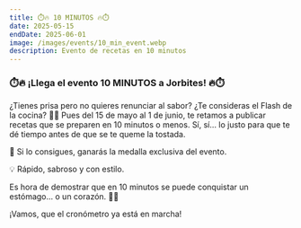```yaml
---
title: ⏱️🔥 10 MINUTOS 🔥⏱️
date: 2025-05-15
endDate: 2025-06-01
image: /images/events/10_min_event.webp
description: Evento de recetas en 10 minutos
---
```


### ⏱️🔥 ¡Llega el evento 10 MINUTOS a Jorbites! 🔥⏱️

¿Tienes prisa pero no quieres renunciar al sabor? ¿Te consideras el Flash de la cocina? 💨🍳
Pues del 15 de mayo al 1 de junio, te retamos a publicar recetas que se preparen en 10 minutos o menos. Sí, sí… lo justo para que te dé tiempo antes de que se te queme la tostada.

🥇 Si lo consigues, ganarás la medalla exclusiva del evento.

💡 Rápido, sabroso y con estilo.

Es hora de demostrar que en 10 minutos se puede conquistar un estómago… o un corazón. 🥑💘

¡Vamos, que el cronómetro ya está en marcha!
